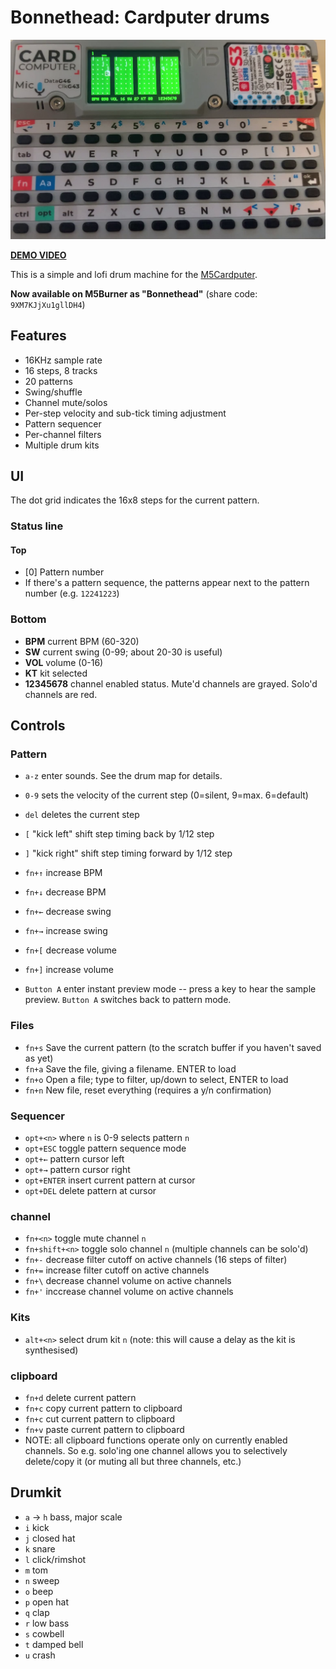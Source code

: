 # Bonnethead: Cardputer drums
![cardputer_drums.png](cardputer_drums.png)

[**DEMO VIDEO**](https://www.youtube.com/watch?v=r_0vd7Hbe3E)

This is a simple and lofi drum machine for the [M5Cardputer](https://shop.m5stack.com/products/m5stack-cardputer-kit-w-m5stamps3?srsltid=AfmBOoqHMPXzj-fobFJN0uUYR1yChvbehNYaBXx4sJz9z3Eqjelnhx3n). 

**Now available on M5Burner as "Bonnethead"** (share code: `9XM7KJjXu1gllDH4`)

## Features

* 16KHz sample rate
* 16 steps, 8 tracks
* 20 patterns
* Swing/shuffle
* Channel mute/solos
* Per-step velocity and sub-tick timing adjustment
* Pattern sequencer
* Per-channel filters
* Multiple drum kits

## UI
The dot grid indicates the 16x8 steps for the current pattern. 

### Status line

#### Top
* [0] Pattern number
* If there's a pattern sequence, the patterns appear next to the pattern number (e.g. `12241223`)

### Bottom
* **BPM** current BPM (60-320)
* **SW** current swing (0-99; about 20-30 is useful)
* **VOL** volume (0-16)
* **KT** kit selected 
* **12345678** channel enabled status. Mute'd channels are grayed. Solo'd channels are red. 

## Controls

### Pattern
* `a-z` enter sounds. See the drum map for details.
* `0-9` sets the velocity of the current step (0=silent, 9=max. 6=default)
* `del` deletes the current step
* `[` "kick left" shift step timing back by 1/12 step
* `]` "kick right" shift step timing forward by 1/12 step


* `fn+↑` increase BPM
* `fn+↓` decrease BPM

* `fn+←` decrease swing
* `fn+→` increase swing

* `fn+[` decrease volume
* `fn+]` increase volume


* `Button A` enter instant preview mode -- press a key to hear the sample preview. `Button A` switches back to pattern mode.

### Files

* `fn+s` Save the current pattern (to the scratch buffer if you haven't saved as yet)
* `fn+a` Save the file, giving a filename. ENTER to load
* `fn+o` Open a file; type to filter, up/down to select, ENTER to load
* `fn+n` New file, reset everything (requires a y/n confirmation)

### Sequencer

* `opt+<n>` where `n` is 0-9 selects pattern `n`
* `opt+ESC` toggle pattern sequence mode
* `opt+←` pattern cursor left
* `opt+→` pattern cursor right
* `opt+ENTER` insert current pattern at cursor
* `opt+DEL` delete pattern at cursor

### channel
* `fn+<n>` toggle mute channel `n`
* `fn+shift+<n>` toggle solo channel `n` (multiple channels can be solo'd)
* `fn+-` decrease filter cutoff on active channels (16 steps of filter)
* `fn+=` increase filter cutoff on active channels
* `fn+\` decrease channel volume on active channels
* `fn+'` inccrease channel volume on active channels


### Kits
* `alt+<n>` select drum kit `n` (note: this will cause a delay as the kit is synthesised)


### clipboard
* `fn+d` delete current pattern
* `fn+c` copy current pattern to clipboard
* `fn+c` cut current pattern to clipboard
* `fn+v` paste current pattern to clipboard
* NOTE: all clipboard functions operate only on currently enabled channels. So e.g. solo'ing one channel allows you to selectively delete/copy it (or muting all but three channels, etc.)


## Drumkit

* `a` -> `h` bass, major scale
* `i` kick
* `j` closed hat
* `k` snare 
* `l` click/rimshot
* `m` tom
* `n` sweep
* `o` beep
* `p` open hat
* `q` clap
* `r` low bass
* `s` cowbell
* `t` damped bell
* `u` crash
